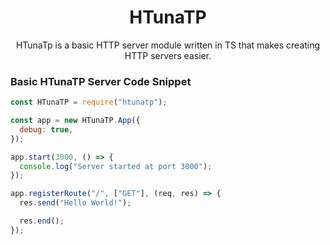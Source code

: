 <h1 align="center"> HTunaTP </h1>

<p align="center">HTunaTp is a basic HTTP server module written in TS that makes creating HTTP servers easier.</p>

### Basic HTunaTP Server Code Snippet

```js
const HTunaTP = require("htunatp");

const app = new HTunaTP.App({
  debug: true,
});

app.start(3000, () => {
  console.log("Server started at port 3000");
});

app.registerRoute("/", ["GET"], (req, res) => {
  res.send("Hello World!");

  res.end();
});
```
